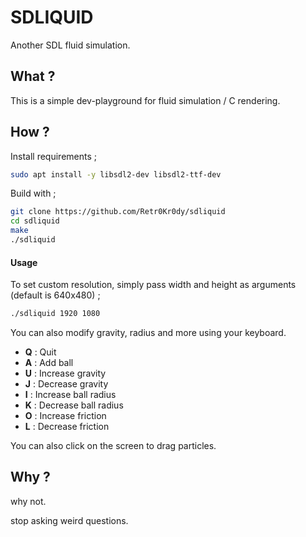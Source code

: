 # SDLIQUID

Another SDL fluid simulation.

## What ?

This is a simple dev-playground for fluid simulation / C rendering.

## How ? 

Install requirements ; 

```sh
sudo apt install -y libsdl2-dev libsdl2-ttf-dev
```
Build with ;

```sh
git clone https://github.com/Retr0Kr0dy/sdliquid
cd sdliquid
make
./sdliquid
```
#### Usage

To set custom resolution, simply pass width and height as arguments (default is 640x480) ;

```sh
./sdliquid 1920 1080
```

You can also modify gravity, radius and more using your keyboard.

- **Q** : Quit
- **A** : Add ball
- **U** : Increase gravity
- **J** : Decrease gravity
- **I** : Increase ball radius
- **K** : Decrease ball radius
- **O** : Increase friction
- **L** : Decrease friction

You can also click on the screen to drag particles.

## Why ?

why not.

stop asking weird questions.


